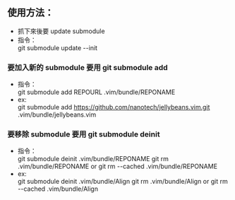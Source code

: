 ## 使用方法：
- 抓下來後要 update submodule
- 指令：<br>
git submodule update --init

### 要加入新的 submodule 要用 git submodule add
- 指令：<br>
 git submodule add REPOURL .vim/bundle/REPONAME
- ex:<br>
git submodule add https://github.com/nanotech/jellybeans.vim.git .vim/bundle/jellybeans.vim

### 要移除 submodule 要用 git submodule deinit
- 指令：<br>
 git submodule deinit .vim/bundle/REPONAME git rm .vim/bundle/REPONAME or git rm --cached .vim/bundle/REPONAME
- ex:<br>
 git submodule deinit .vim/bundle/Align git rm .vim/bundle/Align or git rm --cached .vim/bundle/Align
